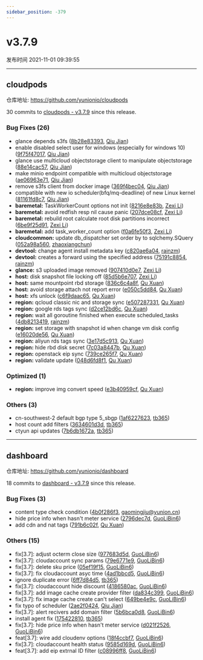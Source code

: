 ```yaml
---
sidebar_position: -379
---
```


# v3.7.9

发布时间 2021-11-01 09:39:55

-----

## cloudpods

仓库地址: https://github.com/yunionio/cloudpods

30 commits to [cloudpods - v3.7.9] since this release.

### Bug Fixes (26)
- glance depends s3fs ([8b28e83393](https://github.com/yunionio/cloudpods/commit/8b28e833934580ca430e674074d6cc369ab0dfb8), [Qiu Jian](mailto:qiujian@yunionyun.com))
- enable disabled select user for windows (especially for windows 10) ([9f75f47017](https://github.com/yunionio/cloudpods/commit/9f75f470174bd4209c82153a28f2e17793e18d7a), [Qiu Jian](mailto:qiujian@yunionyun.com))
- glance use multicloud objectstorage client to manipulate objectstorage ([88e14cac57](https://github.com/yunionio/cloudpods/commit/88e14cac572edfddb43551a70e13d1d8f2c6e697), [Qiu Jian](mailto:qiujian@yunionyun.com))
- make minio endpoint compatible with multicloud objectstorage ([ae06963e71](https://github.com/yunionio/cloudpods/commit/ae06963e719fd8854b58cae0516d3260705e8c23), [Qiu Jian](mailto:qiujian@yunionyun.com))
- remove s3fs client from docker image ([369f4bec04](https://github.com/yunionio/cloudpods/commit/369f4bec04d010fca7fa2fa0da57e3a19e895553), [Qiu Jian](mailto:qiujian@yunionyun.com))
- compatible with new io scheduler(bfq/mq-deadline) of new Linux kernel ([81161fd8c7](https://github.com/yunionio/cloudpods/commit/81161fd8c7e94a21aba6d2970620d14d14ffd2fa), [Qiu Jian](mailto:qiujian@yunionyun.com))
- **baremetal:** TaskWorkerCount options not init ([8216e8e83b](https://github.com/yunionio/cloudpods/commit/8216e8e83bd695474de91dbec801114a995b95a3), [Zexi Li](mailto:zexi.li@icloud.com))
- **baremetal:** avoid redfish resp nil cause panic ([207dce08cf](https://github.com/yunionio/cloudpods/commit/207dce08cf790962838b049b8de0e30c08c37f80), [Zexi Li](mailto:zexi.li@icloud.com))
- **baremetal:** rebuild root calculate root disk partitions incorrect ([6be9f25d91](https://github.com/yunionio/cloudpods/commit/6be9f25d9159edabbff900c60313f8aa0a23d976), [Zexi Li](mailto:zexi.li@icloud.com))
- **baremetal:** add task_worker_count option ([f0a6fe50f3](https://github.com/yunionio/cloudpods/commit/f0a6fe50f30e647f9f98a9d58982cb1742d77bcd), [Zexi Li](mailto:zexi.li@icloud.com))
- **cloudcommon:** update db_dispatcher set order by to sqlchemy.SQuery ([052a98a560](https://github.com/yunionio/cloudpods/commit/052a98a5606d6f9d7d96df5327cf20cec78812fc), [zhaoxiangchun](mailto:1422928955@qq.com))
- **devtool:** change agent install metadata key ([c820ae6a04](https://github.com/yunionio/cloudpods/commit/c820ae6a04a95d672db754e22833d02b54a82232), [rainzm](mailto:mjoycarry@gmail.com))
- **devtool:** creates a forward using the specified address ([75191c8854](https://github.com/yunionio/cloudpods/commit/75191c88547fd555290cb0f70ca2b19958cd7d05), [rainzm](mailto:mjoycarry@gmail.com))
- **glance:** s3 uploaded image removed ([907410d0e7](https://github.com/yunionio/cloudpods/commit/907410d0e7b7d134e6ee16cc1e9e9412eb4c003a), [Zexi Li](mailto:zexi.li@icloud.com))
- **host:** disk snapshot file locking off ([85d5b6e707](https://github.com/yunionio/cloudpods/commit/85d5b6e707cfc606bedef487dcce7d3a4f6effd7), [Zexi Li](mailto:zexi.li@icloud.com))
- **host:** same mountpoint rbd storage ([836c6c4a8f](https://github.com/yunionio/cloudpods/commit/836c6c4a8f733d5b2b7e3dad7db5528f272aeff3), [Qu Xuan](mailto:quxuan@yunionyun.com))
- **host:** avoid storage attach not report error ([e050c5dd84](https://github.com/yunionio/cloudpods/commit/e050c5dd840f67530d87ab68562a67688f7ba9a4), [Qu Xuan](mailto:quxuan@yunionyun.com))
- **host:** xfs unlock ([c6f9daac65](https://github.com/yunionio/cloudpods/commit/c6f9daac656978eff608c5e1dad5a87770ba3eec), [Qu Xuan](mailto:quxuan@yunionyun.com))
- **region:** qcloud classic nic and storage sync ([e507287331](https://github.com/yunionio/cloudpods/commit/e5072873315820e4020c4ae465c70b769bebd139), [Qu Xuan](mailto:quxuan@yunionyun.com))
- **region:** google rds tags sync ([d2ce12bd6c](https://github.com/yunionio/cloudpods/commit/d2ce12bd6c88eb1ce62da32b2139b255408e090e), [Qu Xuan](mailto:quxuan@yunionyun.com))
- **region:** wait all goroutine finished when execute scheduled_tasks ([4db8213419](https://github.com/yunionio/cloudpods/commit/4db8213419c2bf1e1c886fe151eb03f8dc8bb75a), [rainzm](mailto:mjoycarry@gmail.com))
- **region:** set storage with snapshot id when change vm disk config ([e16020de56](https://github.com/yunionio/cloudpods/commit/e16020de565f42113437ad3b05f3cf97041e161c), [Qu Xuan](mailto:quxuan@yunionyun.com))
- **region:** aliyun rds tags sync ([3e17d5c913](https://github.com/yunionio/cloudpods/commit/3e17d5c913ec8e7c12928a1b9175e6fb38c2fc2a), [Qu Xuan](mailto:quxuan@yunionyun.com))
- **region:** hide rbd disk secret ([7c03a8447b](https://github.com/yunionio/cloudpods/commit/7c03a8447b49be08fe561742099c5558a91d0ee5), [Qu Xuan](mailto:quxuan@yunionyun.com))
- **region:** openstack eip sync ([739ce265f7](https://github.com/yunionio/cloudpods/commit/739ce265f796a40431c6cfc6d55d2f2b5d524389), [Qu Xuan](mailto:quxuan@yunionyun.com))
- **region:** validate update ([048d6fd8f1](https://github.com/yunionio/cloudpods/commit/048d6fd8f1408018917b76023446309341763346), [Qu Xuan](mailto:quxuan@yunionyun.com))

### Optimized (1)
- **region:** improve img convert speed ([e3b40959cf](https://github.com/yunionio/cloudpods/commit/e3b40959cf81f8f121f59ae9196a2b9a35dd8c97), [Qu Xuan](mailto:quxuan@yunionyun.com))

### Others (3)
- cn-southwest-2 default bgp type 5_sbgp ([1af6227623](https://github.com/yunionio/cloudpods/commit/1af6227623a4cc7bd67887d91798410e75b33d62), [tb365](mailto:tangbin@yunion.cn))
- host count add filters ([3634601d3d](https://github.com/yunionio/cloudpods/commit/3634601d3de0354207a65d0d3d99a69e647ad0be), [tb365](mailto:tangbin@yunion.cn))
- ctyun api updates ([7b6db1672a](https://github.com/yunionio/cloudpods/commit/7b6db1672a48cf9af2e620012a644568a33a5601), [tb365](mailto:tangbin@yunion.cn))

[cloudpods - v3.7.9]: https://github.com/yunionio/cloudpods/compare/v3.7.8...v3.7.9
-----

## dashboard

仓库地址: https://github.com/yunionio/dashboard

18 commits to [dashboard - v3.7.9] since this release.

### Bug Fixes (3)
- content type check condition ([4b0f286f3](https://github.com/yunionio/dashboard/commit/4b0f286f38ddc331ca6675d167459b1afd907290), [gaomingjiu@yunion.cn](mailto:gaomingjiu@yunion.cn))
- hide price info when hasn't meter service ([2796dec7d](https://github.com/yunionio/dashboard/commit/2796dec7d4a19343c98b28e05811297cae662e19), [GuoLiBin6](mailto:782518577@qq.com))
- add cdn and nat tags ([791b6c02f](https://github.com/yunionio/dashboard/commit/791b6c02f433be19ac05bcc8cedc7b16ea4f7806), [Qu Xuan](mailto:quxuan@yunionyun.com))

### Others (15)
- fix[3.7]: adjust octerm close size ([977683d5d](https://github.com/yunionio/dashboard/commit/977683d5df4796b88961085d6b188ff83dc2ecd9), [GuoLiBin6](mailto:782518577@qq.com))
- fix[3.7]: cloudaccount sync params ([79e6771e9](https://github.com/yunionio/dashboard/commit/79e6771e9713dc362c49c3f66ba4768c3d023ec9), [GuoLiBin6](mailto:782518577@qq.com))
- fix[3.7]: delete sku price ([05ef19f15](https://github.com/yunionio/dashboard/commit/05ef19f15cdf9d7c747632a288284b0f148b3c41), [GuoLiBin6](mailto:782518577@qq.com))
- fix[3.7]: fix cloudaccount asyc time ([4ad1bbcd5](https://github.com/yunionio/dashboard/commit/4ad1bbcd5ce036be9063167a170988a3ebba64f2), [GuoLiBin6](mailto:782518577@qq.com))
- ignore duplicate error ([6ff7d84d5](https://github.com/yunionio/dashboard/commit/6ff7d84d585c60dccb0a8973ad913ea146595a27), [tb365](mailto:tangbin@yunion.cn))
- fix[3.7]: cloudaccount hide discount ([4186580ac](https://github.com/yunionio/dashboard/commit/4186580ac51e68a753516f9f9c5d36180ebb0477), [GuoLiBin6](mailto:782518577@qq.com))
- fix[3.7]: add image cache create provider filter ([da834c399](https://github.com/yunionio/dashboard/commit/da834c3995f90d30b0b1a9a91fae9ca0ba502f59), [GuoLiBin6](mailto:782518577@qq.com))
- fix[3.7]: fix image cache create can't select ([649be4e9c](https://github.com/yunionio/dashboard/commit/649be4e9c698029f3a5fb35092f85f5189f86b58), [GuoLiBin6](mailto:782518577@qq.com))
- fix typo of scheduler ([2ae2f0424](https://github.com/yunionio/dashboard/commit/2ae2f0424f23a3eeca09686ad80b3f6b12900d45), [Qiu Jian](mailto:qiujian@yunionyun.com))
- fix[3.7]: alert recivers add domain filter ([5b6bca0d8](https://github.com/yunionio/dashboard/commit/5b6bca0d84679af48ebad6ac98115d20581accd3), [GuoLiBin6](mailto:782518577@qq.com))
- install agent fix ([175422810](https://github.com/yunionio/dashboard/commit/1754228107004d2c1ce4765283c3d5155bb076e2), [tb365](mailto:tangbin@yunion.cn))
- fix[3.7]: hide price info when hasn't meter service ([d021f2526](https://github.com/yunionio/dashboard/commit/d021f2526ed2f2ced743769538730c15baf264b1), [GuoLiBin6](mailto:782518577@qq.com))
- feat[3.7]: wire add cloudenv options ([18f4ccbf7](https://github.com/yunionio/dashboard/commit/18f4ccbf7cd99f691fb4622eb85e2b43c1bddb02), [GuoLiBin6](mailto:782518577@qq.com))
- fix[3.7]: cloudaccount health status ([9585d169d](https://github.com/yunionio/dashboard/commit/9585d169d77ccc031a4ba2d6a0ffe54f48012cf2), [GuoLiBin6](mailto:782518577@qq.com))
- feat[3.7]: add eip extrnal ID filter ([c08996ff8](https://github.com/yunionio/dashboard/commit/c08996ff8817e48f3be9f74995e0afa4cfc34813), [GuoLiBin6](mailto:782518577@qq.com))

[dashboard - v3.7.9]: https://github.com/yunionio/dashboard/compare/v3.7.8...v3.7.9
